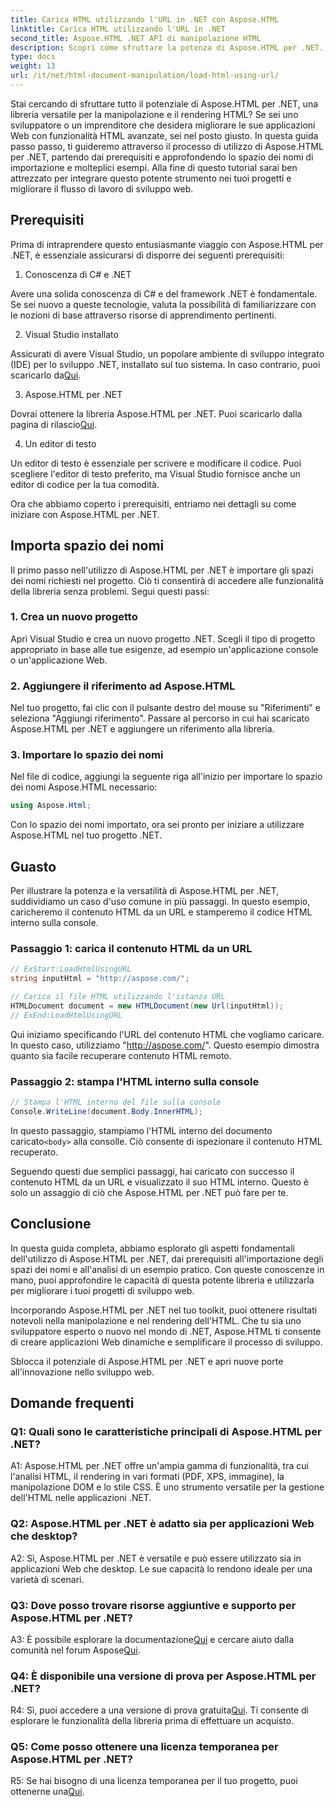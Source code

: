 ```yaml
---
title: Carica HTML utilizzando l'URL in .NET con Aspose.HTML
linktitle: Carica HTML utilizzando l'URL in .NET
second_title: Aspose.HTML .NET API di manipolazione HTML
description: Scopri come sfruttare la potenza di Aspose.HTML per .NET. Potenzia il tuo sviluppo web con la manipolazione e il rendering HTML.
type: docs
weight: 13
url: /it/net/html-document-manipulation/load-html-using-url/
---
```


Stai cercando di sfruttare tutto il potenziale di Aspose.HTML per .NET, una libreria versatile per la manipolazione e il rendering HTML? Se sei uno sviluppatore o un imprenditore che desidera migliorare le sue applicazioni Web con funzionalità HTML avanzate, sei nel posto giusto. In questa guida passo passo, ti guideremo attraverso il processo di utilizzo di Aspose.HTML per .NET, partendo dai prerequisiti e approfondendo lo spazio dei nomi di importazione e molteplici esempi. Alla fine di questo tutorial sarai ben attrezzato per integrare questo potente strumento nei tuoi progetti e migliorare il flusso di lavoro di sviluppo web.

## Prerequisiti

Prima di intraprendere questo entusiasmante viaggio con Aspose.HTML per .NET, è essenziale assicurarsi di disporre dei seguenti prerequisiti:

1. Conoscenza di C# e .NET

Avere una solida conoscenza di C# e del framework .NET è fondamentale. Se sei nuovo a queste tecnologie, valuta la possibilità di familiarizzare con le nozioni di base attraverso risorse di apprendimento pertinenti.

2. Visual Studio installato

 Assicurati di avere Visual Studio, un popolare ambiente di sviluppo integrato (IDE) per lo sviluppo .NET, installato sul tuo sistema. In caso contrario, puoi scaricarlo da[Qui](https://visualstudio.microsoft.com/).

3. Aspose.HTML per .NET

 Dovrai ottenere la libreria Aspose.HTML per .NET. Puoi scaricarlo dalla pagina di rilascio[Qui](https://releases.aspose.com/html/net/).

4. Un editor di testo

Un editor di testo è essenziale per scrivere e modificare il codice. Puoi scegliere l'editor di testo preferito, ma Visual Studio fornisce anche un editor di codice per la tua comodità.

Ora che abbiamo coperto i prerequisiti, entriamo nei dettagli su come iniziare con Aspose.HTML per .NET.

## Importa spazio dei nomi

Il primo passo nell'utilizzo di Aspose.HTML per .NET è importare gli spazi dei nomi richiesti nel progetto. Ciò ti consentirà di accedere alle funzionalità della libreria senza problemi. Segui questi passi:

### 1. Crea un nuovo progetto

Apri Visual Studio e crea un nuovo progetto .NET. Scegli il tipo di progetto appropriato in base alle tue esigenze, ad esempio un'applicazione console o un'applicazione Web.

### 2. Aggiungere il riferimento ad Aspose.HTML

Nel tuo progetto, fai clic con il pulsante destro del mouse su "Riferimenti" e seleziona "Aggiungi riferimento". Passare al percorso in cui hai scaricato Aspose.HTML per .NET e aggiungere un riferimento alla libreria.

### 3. Importare lo spazio dei nomi

Nel file di codice, aggiungi la seguente riga all'inizio per importare lo spazio dei nomi Aspose.HTML necessario:

```csharp
using Aspose.Html;
```

Con lo spazio dei nomi importato, ora sei pronto per iniziare a utilizzare Aspose.HTML nel tuo progetto .NET.

## Guasto

Per illustrare la potenza e la versatilità di Aspose.HTML per .NET, suddividiamo un caso d'uso comune in più passaggi. In questo esempio, caricheremo il contenuto HTML da un URL e stamperemo il codice HTML interno sulla console.

### Passaggio 1: carica il contenuto HTML da un URL

```csharp
// ExStart:LoadHtmlUsingURL
string inputHtml = "http://aspose.com/";

// Carica il file HTML utilizzando l'istanza URL
HTMLDocument document = new HTMLDocument(new Url(inputHtml));
// ExEnd:LoadHtmlUsingURL
```

Qui iniziamo specificando l'URL del contenuto HTML che vogliamo caricare. In questo caso, utilizziamo "http://aspose.com/". Questo esempio dimostra quanto sia facile recuperare contenuto HTML remoto.

### Passaggio 2: stampa l'HTML interno sulla console

```csharp
// Stampa l'HTML interno del file sulla console
Console.WriteLine(document.Body.InnerHTML);
```

 In questo passaggio, stampiamo l'HTML interno del documento caricato`<body>` alla consolle. Ciò consente di ispezionare il contenuto HTML recuperato.

Seguendo questi due semplici passaggi, hai caricato con successo il contenuto HTML da un URL e visualizzato il suo HTML interno. Questo è solo un assaggio di ciò che Aspose.HTML per .NET può fare per te.

## Conclusione

In questa guida completa, abbiamo esplorato gli aspetti fondamentali dell'utilizzo di Aspose.HTML per .NET, dai prerequisiti all'importazione degli spazi dei nomi e all'analisi di un esempio pratico. Con queste conoscenze in mano, puoi approfondire le capacità di questa potente libreria e utilizzarla per migliorare i tuoi progetti di sviluppo web.

Incorporando Aspose.HTML per .NET nel tuo toolkit, puoi ottenere risultati notevoli nella manipolazione e nel rendering dell'HTML. Che tu sia uno sviluppatore esperto o nuovo nel mondo di .NET, Aspose.HTML ti consente di creare applicazioni Web dinamiche e semplificare il processo di sviluppo.

Sblocca il potenziale di Aspose.HTML per .NET e apri nuove porte all'innovazione nello sviluppo web.

## Domande frequenti

### Q1: Quali sono le caratteristiche principali di Aspose.HTML per .NET?
   
A1: Aspose.HTML per .NET offre un'ampia gamma di funzionalità, tra cui l'analisi HTML, il rendering in vari formati (PDF, XPS, immagine), la manipolazione DOM e lo stile CSS. È uno strumento versatile per la gestione dell'HTML nelle applicazioni .NET.

### Q2: Aspose.HTML per .NET è adatto sia per applicazioni Web che desktop?
   
A2: Sì, Aspose.HTML per .NET è versatile e può essere utilizzato sia in applicazioni Web che desktop. Le sue capacità lo rendono ideale per una varietà di scenari.

### Q3: Dove posso trovare risorse aggiuntive e supporto per Aspose.HTML per .NET?
   
 A3: È possibile esplorare la documentazione[Qui](https://reference.aspose.com/html/net/) e cercare aiuto dalla comunità nel forum Aspose[Qui](https://forum.aspose.com/).

### Q4: È disponibile una versione di prova per Aspose.HTML per .NET?
   
 R4: Sì, puoi accedere a una versione di prova gratuita[Qui](https://releases.aspose.com/). Ti consente di esplorare le funzionalità della libreria prima di effettuare un acquisto.

### Q5: Come posso ottenere una licenza temporanea per Aspose.HTML per .NET?
   
R5: Se hai bisogno di una licenza temporanea per il tuo progetto, puoi ottenerne una[Qui](https://purchase.aspose.com/temporary-license/).